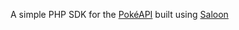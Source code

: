 A simple PHP SDK for the [PokéAPI](https://pokeapi.co/) built using [Saloon](https://docs.saloon.dev/)
